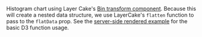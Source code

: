 Histogram chart using Layer Cake's [Bin transform component](/guide#bin). Because this will create a nested data structure, we use LayerCake's `flatten` function to pass to the `flatData` prop. See the [server-side rendered example](/example-ssr/Histogram) for the basic D3 function usage.
